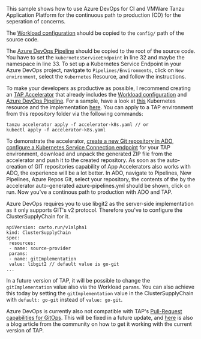 This sample shows how to use Azure DevOps for CI and VMWare Tanzu Application Platform for the continuous path to production (CD) for the seperation of concerns.

The [Workload configuration](workload.yaml) should be copied to the `config/` path of the source code.

The [Azure DevOps Pipeline](azure-pipelines.yaml) should be copied to the root of the source code. You have to set the `kubernetesServiceEndpoint` in line 32 and maybe the namespace in line 33.
To set up a Kubernetes Service Endpoint in your Azure DevOps project, navigate to `Pipelines/Environments`, click on `New environment`, select the `Kubernetes` Resource, and follow the instructions.

To make your developers as productive as possible, I recommend creating an [TAP Accelerator](https://docs.vmware.com/en/VMware-Tanzu-Application-Platform/1.4/tap/application-accelerator-about-application-accelerator.html) that already includes the [Workload configuration](workload.yaml) and [Azure DevOps Pipeline](azure-pipelines.yaml).
For a sample, have a look at [this](accelerator-k8s.yaml) Kubernetes resource and the implementation [here](accelerator).
You can apply to a TAP environment from this repository folder via the following commands:
```
tanzu accelerator apply -f accelerator-k8s.yaml // or
kubectl apply -f accelerator-k8s.yaml
```
To demonstrate the accelerator, [create a new Git repository in ADO](https://learn.microsoft.com/en-us/azure/devops/repos/git/create-new-repo?view=azure-devops), [configure a Kubernetes Service Connection endpoint](https://learn.microsoft.com/en-us/azure/devops/pipelines/library/service-endpoints) for your TAP environment, download and unpack the generated ZIP file from the accelerator and push it to the created repository. As soon as the auto-creation of GIT repositories capability of App Accelerators also works with ADO, the experience will be a lot better.
In ADO, navigate to Pipelines, New Pipelines, Azure Repos Git, select your repository, the contents of the by the accelerator auto-generated azure-pipelines.yml should be shown, click on run. Now you've a continous path to production with ADO and TAP.

Azure DevOps requires you to use libgit2 as the server-side implementation as it only supports GIT's v2 protocol. Therefore you've to configure the ClusterSupplyChain for it.
```
apiVersion: carto.run/v1alpha1
kind: ClusterSupplyChain
spec:
 resources:
 - name: source-provider
 params:
 - name: gitImplementation
 value: libgit2 // default value is go-git
...
```
In a future version of TAP, it will be possible to change the `gitImplementation` value also via the Workload `params`. You can also achieve this today by setting the `gitImplementation` value in the ClusterSupplyChain with `default: go-git` instead of `value: go-git`.

Azure DevOps is currently also not compatible with TAP's [Pull-Request capabilities for GitOps](https://docs.vmware.com/en/VMware-Tanzu-Application-Platform/1.4/tap/scc-gitops-vs-regops.html#pull-requests-2). This will be fixed in a future update, and [here](https://vrabbi.cloud/post/tap-pr-flow-with-azure-devops/) is also a blog article from the community on how to get it working with the current version of TAP.



